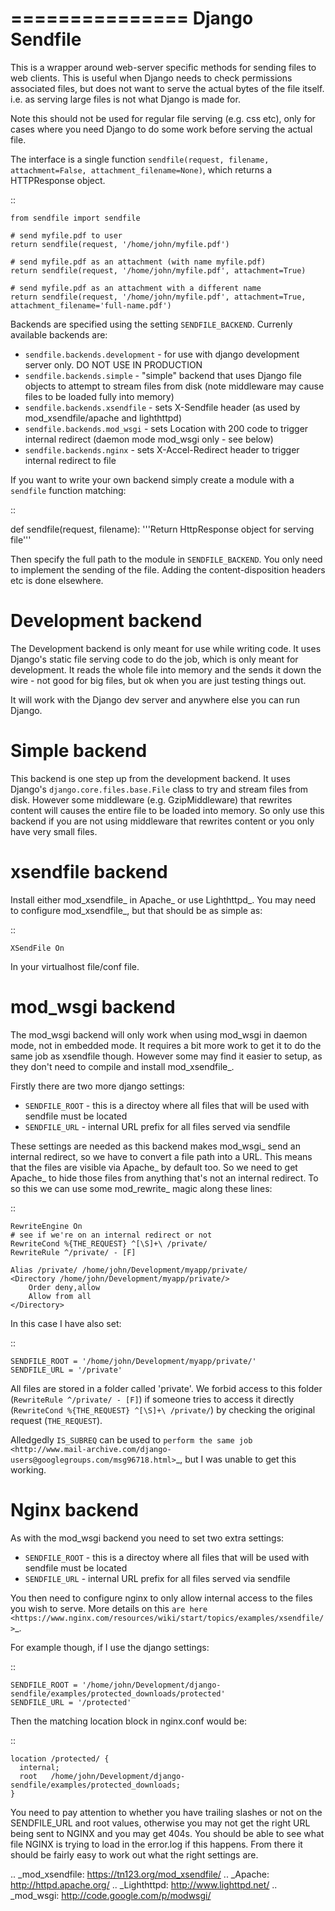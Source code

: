 ===============
Django Sendfile
===============

This is a wrapper around web-server specific methods for sending files to web clients.  This is useful when Django needs to check permissions associated files, but does not want to serve the actual bytes of the file itself.  i.e. as serving large files is not what Django is made for.

Note this should not be used for regular file serving (e.g. css etc), only for cases where you need Django to do some work before serving the actual file.

The interface is a single function `sendfile(request, filename, attachment=False, attachment_filename=None)`, which returns a HTTPResponse object.

::

    from sendfile import sendfile
    
    # send myfile.pdf to user
    return sendfile(request, '/home/john/myfile.pdf')

    # send myfile.pdf as an attachment (with name myfile.pdf)
    return sendfile(request, '/home/john/myfile.pdf', attachment=True)
    
    # send myfile.pdf as an attachment with a different name
    return sendfile(request, '/home/john/myfile.pdf', attachment=True, attachment_filename='full-name.pdf')



Backends are specified using the setting `SENDFILE_BACKEND`.  Currenly available backends are:

* `sendfile.backends.development` - for use with django development server only. DO NOT USE IN PRODUCTION
* `sendfile.backends.simple` - "simple" backend that uses Django file objects to attempt to stream files from disk (note middleware may cause files to be loaded fully into memory)
* `sendfile.backends.xsendfile` - sets X-Sendfile header (as used by mod_xsendfile/apache and lighthttpd)
* `sendfile.backends.mod_wsgi` - sets Location with 200 code to trigger internal redirect (daemon mode mod_wsgi only - see below)
* `sendfile.backends.nginx` - sets X-Accel-Redirect header to trigger internal redirect to file

If you want to write your own backend simply create a module with a `sendfile` function matching:

::

   def sendfile(request, filename):
       '''Return HttpResponse object for serving file'''


Then specify the full path to the module in `SENDFILE_BACKEND`.  You only need to implement the sending of the file.  Adding the content-disposition headers etc is done elsewhere.


Development backend
===================

The Development backend is only meant for use while writing code.  It uses Django's static file serving code to do the job, which is only meant for development.  It reads the whole file into memory and the sends it down the wire - not good for big files, but ok when you are just testing things out.

It will work with the Django dev server and anywhere else you can run Django.

Simple backend
==============

This backend is one step up from the development backend.  It uses Django's `django.core.files.base.File` class to try and stream files from disk.  However some middleware (e.g. GzipMiddleware) that rewrites content will causes the entire file to be loaded into memory.  So only use this backend if you are not using middleware that rewrites content or you only have very small files.


xsendfile backend
=================

Install either mod_xsendfile_ in Apache_ or use Lighthttpd_.  You may need to configure mod_xsendfile_, but that should be as simple as:

::

    XSendFile On

In your virtualhost file/conf file.


mod_wsgi backend
================

The mod_wsgi backend will only work when using mod_wsgi in daemon mode, not in embedded mode.  It requires a bit more work to get it to do the same job as xsendfile though.  However some may find it easier to setup, as they don't need to compile and install mod_xsendfile_.

Firstly there are two more django settings:

* `SENDFILE_ROOT` - this is a directoy where all files that will be used with sendfile must be located
* `SENDFILE_URL` - internal URL prefix for all files served via sendfile

These settings are needed as this backend makes mod_wsgi_ send an internal redirect, so we have to convert a file path into a URL.  This means that the files are visible via Apache_ by default too.  So we need to get Apache_ to hide those files from anything that's not an internal redirect.  To so this we can use some mod_rewrite_ magic along these lines:

::

    RewriteEngine On
    # see if we're on an internal redirect or not
    RewriteCond %{THE_REQUEST} ^[\S]+\ /private/
    RewriteRule ^/private/ - [F]

    Alias /private/ /home/john/Development/myapp/private/
    <Directory /home/john/Development/myapp/private/>
        Order deny,allow
        Allow from all
    </Directory>


In this case I have also set:

::

    SENDFILE_ROOT = '/home/john/Development/myapp/private/'
    SENDFILE_URL = '/private'


All files are stored in a folder called 'private'.  We forbid access to this folder (`RewriteRule ^/private/ - [F]`) if someone tries to access it directly (`RewriteCond %{THE_REQUEST} ^[\S]+\ /private/`) by checking the original request (`THE_REQUEST`).

Alledgedly `IS_SUBREQ` can be used to `perform the same job <http://www.mail-archive.com/django-users@googlegroups.com/msg96718.html>`_, but I was unable to get this working.


Nginx backend
=============

As with the mod_wsgi backend you need to set two extra settings:

* `SENDFILE_ROOT` - this is a directoy where all files that will be used with sendfile must be located
* `SENDFILE_URL` - internal URL prefix for all files served via sendfile

You then need to configure nginx to only allow internal access to the files you wish to serve.  More details on this `are here <https://www.nginx.com/resources/wiki/start/topics/examples/xsendfile/>`_.

For example though, if I use the django settings:

::

    SENDFILE_ROOT = '/home/john/Development/django-sendfile/examples/protected_downloads/protected'
    SENDFILE_URL = '/protected'

Then the matching location block in nginx.conf would be:

::

    location /protected/ {
      internal;
      root   /home/john/Development/django-sendfile/examples/protected_downloads;
    }

You need to pay attention to whether you have trailing slashes or not on the SENDFILE_URL and root values, otherwise you may not get the right URL being sent to NGINX and you may get 404s.  You should be able to see what file NGINX is trying to load in the error.log if this happens.  From there it should be fairly easy to work out what the right settings are.

.. _mod_xsendfile: https://tn123.org/mod_xsendfile/
.. _Apache: http://httpd.apache.org/
.. _Lighthttpd: http://www.lighttpd.net/
.. _mod_wsgi: http://code.google.com/p/modwsgi/

